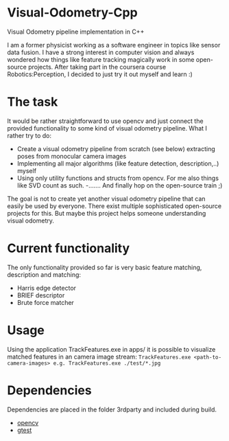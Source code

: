 # Visual-Odometry-Cpp
Visual Odometry pipeline implementation in C++

I am a former physicist working as a software engineer in topics like sensor data fusion. I have a strong interest in computer vision and always wondered how things like feature tracking magically work in some open-source projects. 
After taking part in the coursera course Robotics:Perception, I decided to just try it out myself and learn :) 

# The task

It would be rather straightforward to use opencv and just connect the provided functionality to some kind of visual odometry pipeline. What I rather try to do:

- Create a visual odometry pipeline from scratch (see below) extracting poses from monocular camera images
- Implementing all major algorithms (like feature detection, description,..) myself
- Using only utility functions and structs from opencv. For me also things like SVD count as such.
-....... And finally hop on the open-source train ;) 

The goal is not to create yet another visual odometry pipeline that can easily be used by everyone. There exist multiple sophisticated open-source projects for this. But maybe this project helps someone understanding visual odometry. 

# Current functionality

The only functionality provided so far is very basic feature matching, description and matching:
- Harris edge detector
- BRIEF descriptor
- Brute force matcher

# Usage

Using the application TrackFeatures.exe in apps/ it is possible to visualize matched features in an camera image stream:
`TrackFeatures.exe <path-to-camera-images> e.g. TrackFeatures.exe ./test/*.jpg` 

# Dependencies

Dependencies are placed in the folder 3rdparty and included during build.

- [opencv](https://opencv.org/license/)
- [gtest](https://github.com/google/googletest/blob/master/googletest/LICENSE)


